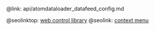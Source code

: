 @link: api/atomdataloader_datafeed_config.md

@seolinktop: [web control library](https://webix.com)
@seolink: [context menu](https://webix.com/widget/contextmenu/)